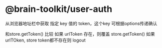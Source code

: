 # @brain-toolkit/user-auth


从浏览器地址栏中获取 指定 key 值的 token，这个key 可根据options传递确认

和store.getToken() 比较
如果 urlToken 存在，则覆盖 store.getToken()
如果 urlTOken, store token都不存在则 logout


